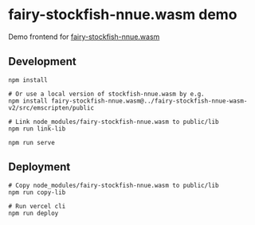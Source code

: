 # fairy-stockfish-nnue.wasm demo

Demo frontend for [fairy-stockfish-nnue.wasm](https://github.com/ianfab/fairy-stockfish.wasm)

## Development

```
npm install

# Or use a local version of stockfish-nnue.wasm by e.g.
npm install fairy-stockfish-nnue.wasm@../fairy-stockfish-nnue-wasm-v2/src/emscripten/public

# Link node_modules/fairy-stockfish-nnue.wasm to public/lib
npm run link-lib

npm run serve
```

## Deployment

```
# Copy node_modules/fairy-stockfish-nnue.wasm to public/lib
npm run copy-lib

# Run vercel cli
npm run deploy
```
